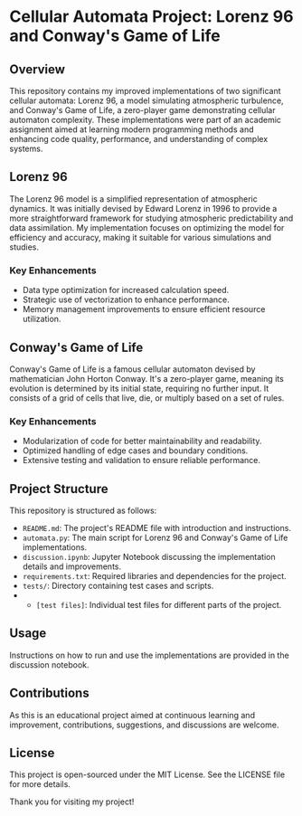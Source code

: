 # Cellular Automata Project: Lorenz 96 and Conway's Game of Life

## Overview
This repository contains my improved implementations of two significant cellular automata: Lorenz 96, a model simulating atmospheric turbulence, and Conway's Game of Life, a zero-player game demonstrating cellular automaton complexity. These implementations were part of an academic assignment aimed at learning modern programming methods and enhancing code quality, performance, and understanding of complex systems.

## Lorenz 96
The Lorenz 96 model is a simplified representation of atmospheric dynamics. It was initially devised by Edward Lorenz in 1996 to provide a more straightforward framework for studying atmospheric predictability and data assimilation. My implementation focuses on optimizing the model for efficiency and accuracy, making it suitable for various simulations and studies.

### Key Enhancements
- Data type optimization for increased calculation speed.
- Strategic use of vectorization to enhance performance.
- Memory management improvements to ensure efficient resource utilization.

## Conway's Game of Life
Conway's Game of Life is a famous cellular automaton devised by mathematician John Horton Conway. It's a zero-player game, meaning its evolution is determined by its initial state, requiring no further input. It consists of a grid of cells that live, die, or multiply based on a set of rules.

### Key Enhancements
- Modularization of code for better maintainability and readability.
- Optimized handling of edge cases and boundary conditions.
- Extensive testing and validation to ensure reliable performance.

## Project Structure
This repository is structured as follows:
- `README.md`: The project's README file with introduction and instructions.
- `automata.py`: The main script for Lorenz 96 and Conway's Game of Life implementations.
- `discussion.ipynb`: Jupyter Notebook discussing the implementation details and improvements.
- `requirements.txt`: Required libraries and dependencies for the project.
- `tests/`: Directory containing test cases and scripts.
- - `[test files]`: Individual test files for different parts of the project.

## Usage
Instructions on how to run and use the implementations are provided in the discussion notebook.

## Contributions
As this is an educational project aimed at continuous learning and improvement, contributions, suggestions, and discussions are welcome.

## License
This project is open-sourced under the MIT License. See the LICENSE file for more details.

Thank you for visiting my project!
